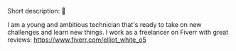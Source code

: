 Short description:
👋 

I am a young and ambitious technician that's ready to take on new challenges and
learn new things. I work as a freelancer on Fiverr with great reviews: https://www.fiverr.com/elliot_white_o5

<!---
Laradius/Laradius is a ✨ special ✨ repository because its `README.md` (this file) appears on your GitHub profile.
You can click the Preview link to take a look at your changes.
--->

